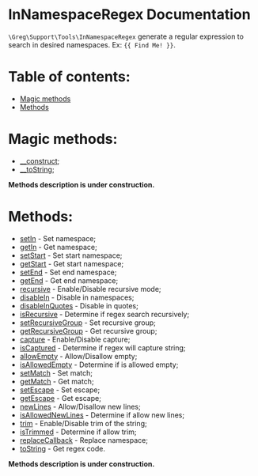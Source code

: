 # InNamespaceRegex Documentation

`\Greg\Support\Tools\InNamespaceRegex` generate a regular expression to search in desired namespaces. Ex: `{{ Find Me! }}`.

# Table of contents:

* [Magic methods](#magic-methods)
* [Methods](#methods)

# Magic methods:

* [__construct](#__construct);
* [__toString](#__tostring);

**Methods description is under construction.**

# Methods:

* [setIn](#setin) - Set namespace;
* [getIn](#getin) - Get namespace;
* [setStart](#setstart) - Set start namespace;
* [getStart](#getstart) - Get start namespace;
* [setEnd](#setend) - Set end namespace;
* [getEnd](#getend) - Get end namespace;
* [recursive](#recursive) - Enable/Disable recursive mode;
* [disableIn](#disablein) - Disable in namespaces;
* [disableInQuotes](#disableinquotes) - Disable in quotes;
* [isRecursive](#isrecursive) - Determine if regex search recursively;
* [setRecursiveGroup](#setrecursivegroup) - Set recursive group;
* [getRecursiveGroup](#getrecursivegroup) - Get recursive group;
* [capture](#capture) - Enable/Disable capture;
* [isCaptured](#iscaptured) - Determine if regex will capture string;
* [allowEmpty](#allowempty) - Allow/Disallow empty;
* [isAllowedEmpty](#isallowedempty) - Determine if is allowed empty;
* [setMatch](#setmatch) - Set match;
* [getMatch](#getmatch) - Get match;
* [setEscape](#setescape) - Set escape;
* [getEscape](#getescape) - Get escape;
* [newLines](#newlines) - Allow/Disallow new lines;
* [isAllowedNewLines](#isAllowedNewLines) - Determine if allow new lines;
* [trim](#trim) - Enable/Disable trim of the string;
* [isTrimmed](#istrimmed) - Determine if allow trim;
* [replaceCallback](#replacecallback) - Replace namespace;
* [toString](#tostring) - Get regex code.

**Methods description is under construction.**
